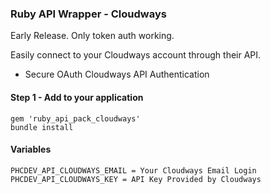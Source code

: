 ### Ruby API Wrapper - Cloudways
     
Early Release. Only token auth working.
  
Easily connect to your Cloudways account through their API.

* Secure OAuth Cloudways API Authentication

#### Step 1 - Add to your application
  
    gem 'ruby_api_pack_cloudways'
    bundle install
  
#### Variables

    PHCDEV_API_CLOUDWAYS_EMAIL = Your Cloudways Email Login
    PHCDEV_API_CLOUDWAYS_KEY = API Key Provided by Cloudways
